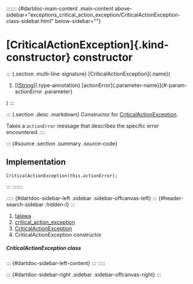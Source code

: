 ::::::: {#dartdoc-main-content .main-content above-sidebar="exceptions_critical_action_exception/CriticalActionException-class-sidebar.html" below-sidebar=""}
<div>

# [CriticalActionException]{.kind-constructor} constructor

</div>

::: {.section .multi-line-signature}
[CriticalActionException]{.name}(

1.  [[[String](https://api.flutter.dev/flutter/dart-core/String-class.html)]{.type-annotation}
    [actionError]{.parameter-name}]{#-param-actionError .parameter}

)
:::

::: {.section .desc .markdown}
Constructor for
[CriticalActionException](../../exceptions_critical_action_exception/CriticalActionException-class.html).

Takes a `actionError` message that describes the specific error
encountered.
:::

::: {#source .section .summary .source-code}
## Implementation

``` language-dart
CriticalActionException(this.actionError);
```
:::
:::::::

::::: {#dartdoc-sidebar-left .sidebar .sidebar-offcanvas-left}
::: {#header-search-sidebar .hidden-l}
:::

1.  [talawa](../../index.html)
2.  [critical_action_exception](../../exceptions_critical_action_exception/)
3.  [CriticalActionException](../../exceptions_critical_action_exception/CriticalActionException-class.html)
4.  CriticalActionException constructor

##### CriticalActionException class

::: {#dartdoc-sidebar-left-content}
:::
:::::

::: {#dartdoc-sidebar-right .sidebar .sidebar-offcanvas-right}
:::
